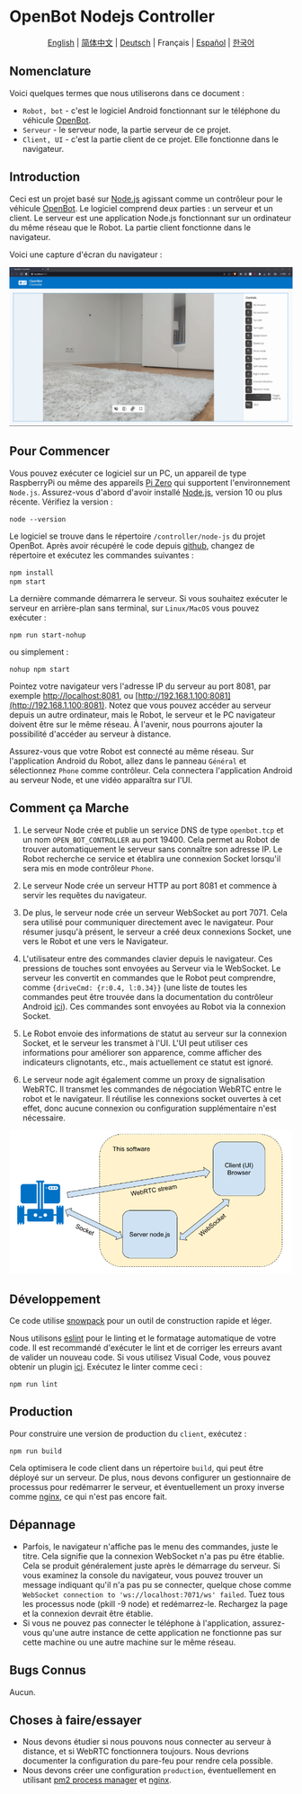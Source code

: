 # OpenBot Nodejs Controller

<p align="center">
  <a href="README.md">English</a> |
  <a href="README.zh-CN.md">简体中文</a> |
  <a href="README.de-DE.md">Deutsch</a> |
  <span>Français</span> |
  <a href="README.es-ES.md">Español</a> |
  <a href="README.ko-KR.md">한국어</a>
</p>

## Nomenclature

Voici quelques termes que nous utiliserons dans ce document :

* ```Robot, bot``` - c'est le logiciel Android fonctionnant sur le téléphone du véhicule [OpenBot](https://www.openbot.org/).
* ```Serveur``` - le serveur node, la partie serveur de ce projet.
* ```Client, UI``` - c'est la partie client de ce projet. Elle fonctionne dans le navigateur.

## Introduction

Ceci est un projet basé sur [Node.js](https://nodejs.org/) agissant comme un contrôleur pour le véhicule [OpenBot](https://www.openbot.org/). Le logiciel comprend deux parties : un serveur et un client. Le serveur est une application Node.js fonctionnant sur un ordinateur du même réseau que le Robot. La partie client fonctionne dans le navigateur.

Voici une capture d'écran du navigateur :

![Screenshot](images/Screenshot.png "image_tooltip")

## Pour Commencer

Vous pouvez exécuter ce logiciel sur un PC, un appareil de type RaspberryPi ou même des appareils [Pi Zero](https://www.raspberrypi.com/products/raspberry-pi-zero/) qui supportent l'environnement ```Node.js```. Assurez-vous d'abord d'avoir installé [Node.js](https://nodejs.org/), version 10 ou plus récente. Vérifiez la version :

    node --version

Le logiciel se trouve dans le répertoire ```/controller/node-js``` du projet OpenBot. Après avoir récupéré le code depuis [github](https://github.com/ob-f/OpenBot), changez de répertoire et exécutez les commandes suivantes :

    npm install
    npm start

La dernière commande démarrera le serveur. Si vous souhaitez exécuter le serveur en arrière-plan sans terminal, sur ```Linux/MacOS``` vous pouvez exécuter :

    npm run start-nohup

ou simplement :

    nohup npm start

Pointez votre navigateur vers l'adresse IP du serveur au port 8081, par exemple [http://localhost:8081](http://localhost:8081), ou [http://192.168.1.100:8081](http://192.168.1.100:8081). Notez que vous pouvez accéder au serveur depuis un autre ordinateur, mais le Robot, le serveur et le PC navigateur doivent être sur le même réseau. À l'avenir, nous pourrons ajouter la possibilité d'accéder au serveur à distance.

Assurez-vous que votre Robot est connecté au même réseau. Sur l'application Android du Robot, allez dans le panneau ```Général``` et sélectionnez ```Phone``` comme contrôleur. Cela connectera l'application Android au serveur Node, et une vidéo apparaîtra sur l'UI.

## Comment ça Marche

1. Le serveur Node crée et publie un service DNS de type ```openbot.tcp``` et un nom ```OPEN_BOT_CONTROLLER``` au port 19400. Cela permet au Robot de trouver automatiquement le serveur sans connaître son adresse IP. Le Robot recherche ce service et établira une connexion Socket lorsqu'il sera mis en mode contrôleur ```Phone```.

2. Le serveur Node crée un serveur HTTP au port 8081 et commence à servir les requêtes du navigateur.

3. De plus, le serveur node crée un serveur WebSocket au port 7071. Cela sera utilisé pour communiquer directement avec le navigateur. Pour résumer jusqu'à présent, le serveur a créé deux connexions Socket, une vers le Robot et une vers le Navigateur.

4. L'utilisateur entre des commandes clavier depuis le navigateur. Ces pressions de touches sont envoyées au Serveur via le WebSocket. Le serveur les convertit en commandes que le Robot peut comprendre, comme ```{driveCmd: {r:0.4, l:0.34}}``` (une liste de toutes les commandes peut être trouvée dans la documentation du contrôleur Android [ici](https://github.com/ob-f/OpenBot/blob/master/docs/technical/OpenBotController.pdf)). Ces commandes sont envoyées au Robot via la connexion Socket.

5. Le Robot envoie des informations de statut au serveur sur la connexion Socket, et le serveur les transmet à l'UI. L'UI peut utiliser ces informations pour améliorer son apparence, comme afficher des indicateurs clignotants, etc., mais actuellement ce statut est ignoré.

6. Le serveur node agit également comme un proxy de signalisation WebRTC. Il transmet les commandes de négociation WebRTC entre le robot et le navigateur. Il réutilise les connexions socket ouvertes à cet effet, donc aucune connexion ou configuration supplémentaire n'est nécessaire.

![drawing](images/HowItWorks.png)

## Développement

Ce code utilise [snowpack](https://www.snowpack.dev/) pour un outil de construction rapide et léger.

Nous utilisons [eslint](https://eslint.org/) pour le linting et le formatage automatique de votre code. Il est recommandé d'exécuter le lint et de corriger les erreurs avant de valider un nouveau code. Si vous utilisez Visual Code, vous pouvez obtenir un plugin [ici](https://marketplace.visualstudio.com/items?itemName=dbaeumer.vscode-eslint). Exécutez le linter comme ceci :

    npm run lint

## Production

Pour construire une version de production du ```client```, exécutez :

    npm run build

Cela optimisera le code client dans un répertoire ```build```, qui peut être déployé sur un serveur. De plus, nous devons configurer un gestionnaire de processus pour redémarrer le serveur, et éventuellement un proxy inverse comme [nginx](https://docs.nginx.com/nginx/admin-guide/web-server/reverse-proxy/), ce qui n'est pas encore fait.

## Dépannage

* Parfois, le navigateur n'affiche pas le menu des commandes, juste le titre. Cela signifie que la connexion WebSocket n'a pas pu être établie. Cela se produit généralement juste après le démarrage du serveur. Si vous examinez la console du navigateur, vous pouvez trouver un message indiquant qu'il n'a pas pu se connecter, quelque chose comme ```WebSocket connection to 'ws://localhost:7071/ws' failed```. Tuez tous les processus node (pkill -9 node) et redémarrez-le. Rechargez la page et la connexion devrait être établie.
* Si vous ne pouvez pas connecter le téléphone à l'application, assurez-vous qu'une autre instance de cette application ne fonctionne pas sur cette machine ou une autre machine sur le même réseau.

## Bugs Connus

Aucun.

## Choses à faire/essayer

* Nous devons étudier si nous pouvons nous connecter au serveur à distance, et si WebRTC fonctionnera toujours. Nous devrions documenter la configuration du pare-feu pour rendre cela possible.
* Nous devons créer une configuration ```production```, éventuellement en utilisant [pm2 process manager](https://www.npmjs.com/package/pm2) et [nginx](https://docs.nginx.com/nginx/admin-guide/web-server/reverse-proxy/).